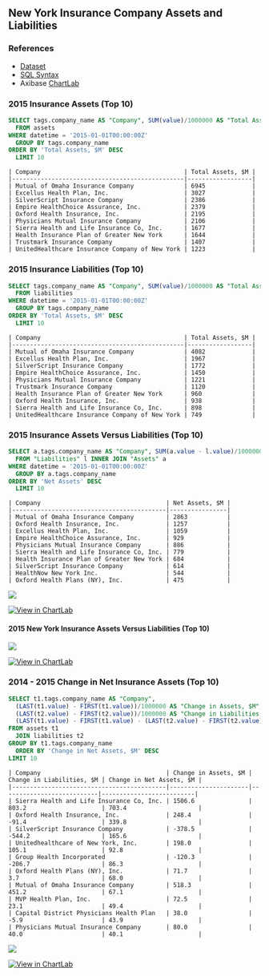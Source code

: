 ## New York Insurance Company Assets and Liabilities

### References

* [Dataset](https://github.com/axibase/open-data-catalog/blob/master/datasets/xek8-zfrt.md)
* [SQL Syntax](https://github.com/axibase/atsd/blob/master/sql/README.md)
* Axibase [ChartLab](https://apps.axibase.com/)

### 2015 Insurance Assets (Top 10)

```sql
SELECT tags.company_name AS "Company", SUM(value)/1000000 AS "Total Assets, $M"
  FROM assets
WHERE datetime = '2015-01-01T00:00:00Z'
  GROUP BY tags.company_name
ORDER BY 'Total Assets, $M' DESC
  LIMIT 10
```

```ls
| Company                                        | Total Assets, $M |
|------------------------------------------------|------------------|
| Mutual of Omaha Insurance Company              | 6945             |
| Excellus Health Plan, Inc.                     | 3027             |
| SilverScript Insurance Company                 | 2386             |
| Empire HealthChoice Assurance, Inc.            | 2379             |
| Oxford Health Insurance, Inc.                  | 2195             |
| Physicians Mutual Insurance Company            | 2106             |
| Sierra Health and Life Insurance Co, Inc.      | 1677             |
| Health Insurance Plan of Greater New York      | 1644             |
| Trustmark Insurance Company                    | 1407             |
| UnitedHealthcare Insurance Company of New York | 1223             |
```

### 2015 Insurance Liabilities (Top 10)

```sql
SELECT tags.company_name AS "Company", SUM(value)/1000000 AS "Total Assets, $M"
  FROM liabilities
WHERE datetime = '2015-01-01T00:00:00Z'
  GROUP BY tags.company_name
ORDER BY 'Total Assets, $M' DESC
  LIMIT 10
```

```ls
| Company                                        | Total Assets, $M |
|------------------------------------------------|------------------|
| Mutual of Omaha Insurance Company              | 4082             |
| Excellus Health Plan, Inc.                     | 1967             |
| SilverScript Insurance Company                 | 1772             |
| Empire HealthChoice Assurance, Inc.            | 1450             |
| Physicians Mutual Insurance Company            | 1221             |
| Trustmark Insurance Company                    | 1120             |
| Health Insurance Plan of Greater New York      | 960              |
| Oxford Health Insurance, Inc.                  | 938              |
| Sierra Health and Life Insurance Co, Inc.      | 898              |
| UnitedHealthcare Insurance Company of New York | 749              |
```

### 2015 Insurance Assets Versus Liabilities (Top 10)

```sql
SELECT a.tags.company_name AS "Company", SUM(a.value - l.value)/1000000 AS "Net Assets, $M"
  FROM "Liabilities" l INNER JOIN "Assets" a
WHERE datetime = '2015-01-01T00:00:00Z'
  GROUP BY a.tags.company_name
ORDER BY 'Net Assets' DESC
  LIMIT 10
```

```ls
| Company                                   | Net Assets, $M |
|-------------------------------------------|----------------|
| Mutual of Omaha Insurance Company         | 2863           |
| Oxford Health Insurance, Inc.             | 1257           |
| Excellus Health Plan, Inc.                | 1059           |
| Empire HealthChoice Assurance, Inc.       | 929            |
| Physicians Mutual Insurance Company       | 886            |
| Sierra Health and Life Insurance Co, Inc. | 779            |
| Health Insurance Plan of Greater New York | 684            |
| SilverScript Insurance Company            | 614            |
| HealthNow New York Inc.                   | 544            |
| Oxford Health Plans (NY), Inc.            | 475            |
```

![](Images/NY_I6.png)

[![View in ChartLab](Images/button.png)](https://apps.axibase.com/chartlab/3904f832/12/#fullscreen)

#### 2015 New York Insurance Assets Versus Liabilities (Top 10)

![](Images/NY_I4.png)

[![View in ChartLab](Images/button.png)](https://apps.axibase.com/chartlab/6402f01c/78/#fullscreen)

### 2014 - 2015 Change in Net Insurance Assets (Top 10)

```sql
SELECT t1.tags.company_name AS "Company",
  (LAST(t1.value) - FIRST(t1.value))/1000000 AS "Change in Assets, $M",
  (LAST(t2.value) - FIRST(t2.value))/1000000 AS "Change in Liabilities, $M",
  (LAST(t1.value) - FIRST(t1.value) - (LAST(t2.value) - FIRST(t2.value)))/1000000 AS "Change in Net Assets, $M"
FROM assets t1
  JOIN liabilities t2
GROUP BY t1.tags.company_name
  ORDER BY 'Change in Net Assets, $M' DESC
LIMIT 10
```

```ls
| Company                                   | Change in Assets, $M | Change in Liabilities, $M | Change in Net Assets, $M |
|-------------------------------------------|----------------------|---------------------------|--------------------------|
| Sierra Health and Life Insurance Co, Inc. | 1506.6               | 803.2                     | 703.4                    |
| Oxford Health Insurance, Inc.             | 248.4                | -91.4                     | 339.8                    |
| SilverScript Insurance Company            | -378.5               | -544.2                    | 165.6                    |
| Unitedhealthcare of New York, Inc.        | 198.0                | 105.1                     | 92.8                     |
| Group Health Incorporated                 | -120.3               | -206.7                    | 86.3                     |
| Oxford Health Plans (NY), Inc.            | 71.7                 | 3.7                       | 68.0                     |
| Mutual of Omaha Insurance Company         | 518.3                | 451.2                     | 67.1                     |
| MVP Health Plan, Inc.                     | 72.5                 | 23.1                      | 49.4                     |
| Capital District Physicians Health Plan   | 38.0                 | -5.9                      | 43.9                     |
| Physicians Mutual Insurance Company       | 80.0                 | 40.0                      | 40.1                     |
```

![](Images/NY_I2.png)

[![View in ChartLab](Images/button.png)](https://apps.axibase.com/chartlab/6402f01c/76/#fullscreen)
